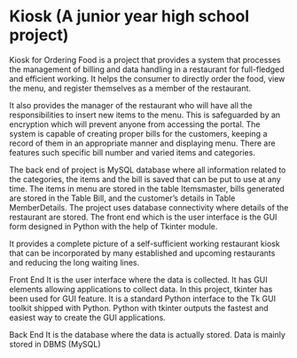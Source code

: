 # Kiosk (A junior year high school project)
Kiosk for Ordering Food is a project that provides a system that processes the management of billing and data handling in a restaurant for full-fledged and efficient working. It helps the consumer to directly order the food, view the menu, and register themselves as a member of the restaurant.	

It also provides the manager of the restaurant who will have all the responsibilities to insert new items to the menu. This is safeguarded by an encryption which will prevent anyone from accessing the portal. The system is capable of creating proper bills for the customers, keeping a record of them in an appropriate manner and displaying menu. There are features such specific bill number and varied items and categories.

The back end of project is MySQL database where all information related to the categories, the items and the bill is saved that can be put to use at any time. The items in menu are stored in the table Itemsmaster, bills generated are stored in the Table Bill, and the customer’s details in Table MemberDetails. The project uses database connectivity where details of the restaurant are stored. The front end which is the user interface is the GUI form designed in Python with the help of Tkinter module.

It provides a complete picture of a self-sufficient working restaurant kiosk that can be incorporated by many established and upcoming restaurants and reducing the long waiting lines. 

Front End
It is the user interface where the data is collected. It has GUI elements allowing applications to collect data.
In this project, tkinter has been used for GUI feature. It is a standard Python interface to the Tk GUI toolkit shipped with Python. Python with tkinter outputs the fastest and easiest way to create the GUI applications.

Back End
It is the database where the data is actually stored. Data is mainly stored in DBMS (MySQL)
